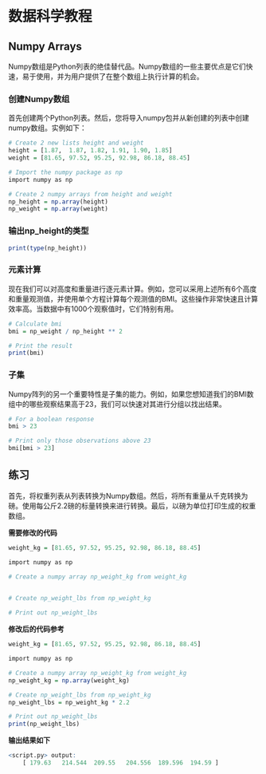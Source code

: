 # **数据科学教程**

## **Numpy Arrays**

Numpy数组是Python列表的绝佳替代品。Numpy数组的一些主要优点是它们快速，易于使用，并为用户提供了在整个数组上执行计算的机会。

### **创建Numpy数组**

首先创建两个Python列表。然后，您将导入numpy包并从新创建的列表中创建numpy数组。实例如下：

```r
# Create 2 new lists height and weight
height = [1.87,  1.87, 1.82, 1.91, 1.90, 1.85]
weight = [81.65, 97.52, 95.25, 92.98, 86.18, 88.45]

# Import the numpy package as np
import numpy as np

# Create 2 numpy arrays from height and weight
np_height = np.array(height)
np_weight = np.array(weight)
```

### **输出np_height的类型**

```r
print(type(np_height))
```

### **元素计算**

现在我们可以对高度和重量进行逐元素计算。例如，您可以采用上述所有6个高度和重量观测值，并使用单个方程计算每个观测值的BMI。这些操作非常快速且计算效率高。当数据中有1000个观察值时，它们特别有用。

```r
# Calculate bmi
bmi = np_weight / np_height ** 2

# Print the result
print(bmi)
```

### **子集**

Numpy阵列的另一个重要特性是子集的能力。例如，如果您想知道我们的BMI数组中的哪些观察结果高于23，我们可以快速对其进行分组以找出结果。

```r
# For a boolean response
bmi > 23

# Print only those observations above 23
bmi[bmi > 23]
```

## **练习**

首先，将权重列表从列表转换为Numpy数组。然后，将所有重量从千克转换为磅。使用每公斤2.2磅的标量转换来进行转换。最后，以磅为单位打印生成的权重数组。

**需要修改的代码**

```r
weight_kg = [81.65, 97.52, 95.25, 92.98, 86.18, 88.45]

import numpy as np

# Create a numpy array np_weight_kg from weight_kg
    

# Create np_weight_lbs from np_weight_kg

# Print out np_weight_lbs
```

**修改后的代码参考**

```r
weight_kg = [81.65, 97.52, 95.25, 92.98, 86.18, 88.45]

import numpy as np

# Create a numpy array np_weight_kg from weight_kg
np_weight_kg = np.array(weight_kg)

# Create np_weight_lbs from np_weight_kg
np_weight_lbs = np_weight_kg * 2.2

# Print out np_weight_lbs
print(np_weight_lbs)
```

**输出结果如下**

```r
<script.py> output:
    [ 179.63   214.544  209.55   204.556  189.596  194.59 ]
```

